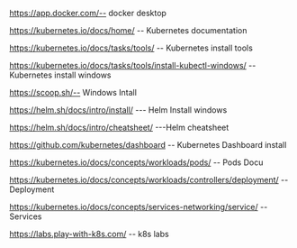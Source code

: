 https://app.docker.com/-- docker desktop

https://kubernetes.io/docs/home/ -- Kubernetes documentation

https://kubernetes.io/docs/tasks/tools/ -- Kubernetes install tools 

https://kubernetes.io/docs/tasks/tools/install-kubectl-windows/  --Kubernetes install windows



https://scoop.sh/-- Windows Intall

https://helm.sh/docs/intro/install/ --- Helm Install windows

https://helm.sh/docs/intro/cheatsheet/  ---Helm cheatsheet

https://github.com/kubernetes/dashboard  -- Kubernetes Dashboard install

https://kubernetes.io/docs/concepts/workloads/pods/ -- Pods Docu

https://kubernetes.io/docs/concepts/workloads/controllers/deployment/ -- Deployment

https://kubernetes.io/docs/concepts/services-networking/service/  -- Services


https://labs.play-with-k8s.com/  -- k8s labs 
